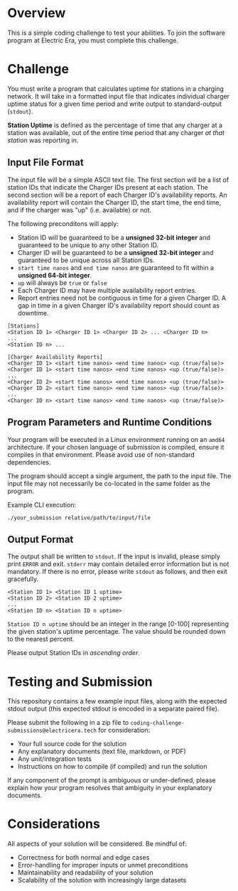# Overview

This is a simple coding challenge to test your abilities. To join the software program at Electric Era, you must complete this challenge.

# Challenge

You must write a program that calculates uptime for stations in a charging network.
It will take in a formatted input file that indicates individual charger uptime status for a given time period and write output to standard-output (`stdout`).

**Station Uptime** is defined as the percentage of time that any charger at a station was available, out of the entire time period that any charger _at that station_ was reporting in.

## Input File Format

The input file will be a simple ASCII text file. The first section will be a list of station IDs that indicate the Charger IDs present at each station. The second section will be a report of each Charger ID's availability reports. An availability report will contain the Charger ID, the start time, the end time, and if the charger was "up" (i.e. available) or not.

The following preconditons will apply:

-   Station ID will be guaranteed to be a **unsigned 32-bit integer** and guaranteed to be unique to any other Station ID.
-   Charger ID will be guaranteed to be a **unsigned 32-bit integer** and guaranteed to be unique across all Station IDs.
-   `start time nanos` and `end time nanos` are guaranteed to fit within a **unsigned 64-bit integer**.
-   `up` will always be `true` or `false`
-   Each Charger ID may have multiple availability report entries.
-   Report entries need not be contiguous in time for a given Charger ID. A gap in time in a given Charger ID's availability report should count as downtime.

```
[Stations]
<Station ID 1> <Charger ID 1> <Charger ID 2> ... <Charger ID n>
...
<Station ID n> ...

[Charger Availability Reports]
<Charger ID 1> <start time nanos> <end time nanos> <up (true/false)>
<Charger ID 1> <start time nanos> <end time nanos> <up (true/false)>
...
<Charger ID 2> <start time nanos> <end time nanos> <up (true/false)>
<Charger ID 2> <start time nanos> <end time nanos> <up (true/false)>
...
<Charger ID n> <start time nanos> <end time nanos> <up (true/false)>
```

## Program Parameters and Runtime Conditions

Your program will be executed in a Linux environment running on an `amd64` architecture. If your chosen language of submission is compiled, ensure it compiles in that environment. Please avoid use of non-standard dependencies.

The program should accept a single argument, the path to the input file. The input file may not necessarily be co-located in the same folder as the program.

Example CLI execution:

```
./your_submission relative/path/to/input/file
```

## Output Format

The output shall be written to `stdout`. If the input is invalid, please simply print `ERROR` and exit. `stderr` may contain detailed error information but is not mandatory. If there is no error, please write `stdout` as follows, and then exit gracefully.

```
<Station ID 1> <Station ID 1 uptime>
<Station ID 2> <Station ID 2 uptime>
...
<Station ID n> <Station ID n uptime>
```

`Station ID n uptime` should be an integer in the range [0-100] representing the given station's uptime percentage. The value should be rounded down to the nearest percent.

Please output Station IDs in _ascending order_.

# Testing and Submission

This repository contains a few example input files, along with the expected stdout output (this expected stdout is encoded in a separate paired file).

Please submit the following in a zip file to `coding-challenge-submissions@electricera.tech` for consideration:

-   Your full source code for the solution
-   Any explanatory documents (text file, markdown, or PDF)
-   Any unit/integration tests
-   Instructions on how to compile (if compiled) and run the solution

If any component of the prompt is ambiguous or under-defined, please explain how your program resolves that ambiguity in your explanatory documents.

# Considerations

All aspects of your solution will be considered. Be mindful of:

-   Correctness for both normal and edge cases
-   Error-handling for improper inputs or unmet preconditions
-   Maintainability and readability of your solution
-   Scalability of the solution with increasingly large datasets
